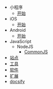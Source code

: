 - 小程序
  - [开始](/tech/mini_program/start.md)
- iOS
  - [开始](/tech/ios/start.md)
- Android
  - [开始](/tech/android/start.md)
- JavaScript
  - NodeJS
    - [CommonJS](/tech/js/node/CommonJS.md)
- [站点](/tech/site.md)
- [工具](/tech/tool.md)
- [软件](/tech/software.md)
- [扩展](/tech/extension.md)
- [docsify](/tech/docsify.md)
